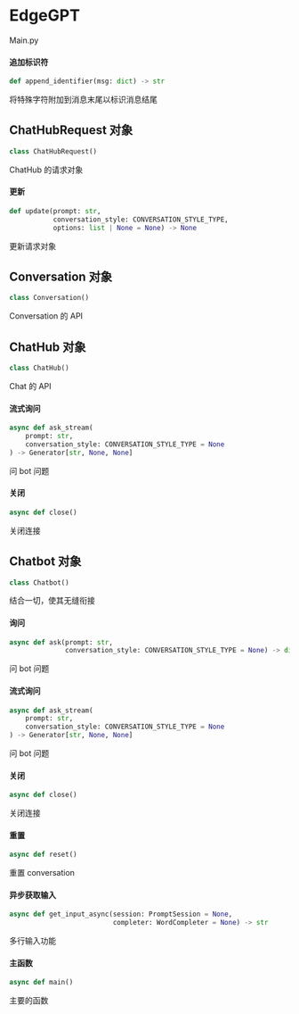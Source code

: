 <a id="EdgeGPT"></a>

# EdgeGPT

Main.py

<a id="EdgeGPT.append_identifier"></a>

#### 追加标识符

```python
def append_identifier(msg: dict) -> str
```

将特殊字符附加到消息末尾以标识消息结尾

<a id="EdgeGPT.ChatHubRequest"></a>

## ChatHubRequest 对象

```python
class ChatHubRequest()
```

ChatHub 的请求对象

<a id="EdgeGPT.ChatHubRequest.update"></a>

#### 更新

```python
def update(prompt: str,
           conversation_style: CONVERSATION_STYLE_TYPE,
           options: list | None = None) -> None
```

更新请求对象

<a id="EdgeGPT.Conversation"></a>

## Conversation 对象

```python
class Conversation()
```

Conversation 的 API

<a id="EdgeGPT.ChatHub"></a>

## ChatHub 对象

```python
class ChatHub()
```

Chat 的 API

<a id="EdgeGPT.ChatHub.ask_stream"></a>

#### 流式询问

```python
async def ask_stream(
    prompt: str,
    conversation_style: CONVERSATION_STYLE_TYPE = None
) -> Generator[str, None, None]
```

问 bot 问题

<a id="EdgeGPT.ChatHub.close"></a>

#### 关闭

```python
async def close()
```

关闭连接

<a id="EdgeGPT.Chatbot"></a>

## Chatbot 对象

```python
class Chatbot()
```

结合一切，使其无缝衔接

<a id="EdgeGPT.Chatbot.ask"></a>

#### 询问

```python
async def ask(prompt: str,
              conversation_style: CONVERSATION_STYLE_TYPE = None) -> dict
```

问 bot 问题

<a id="EdgeGPT.Chatbot.ask_stream"></a>

#### 流式询问

```python
async def ask_stream(
    prompt: str,
    conversation_style: CONVERSATION_STYLE_TYPE = None
) -> Generator[str, None, None]
```

问 bot 问题

<a id="EdgeGPT.Chatbot.close"></a>

#### 关闭

```python
async def close()
```

关闭连接

<a id="EdgeGPT.Chatbot.reset"></a>

#### 重置

```python
async def reset()
```

重置 conversation

<a id="EdgeGPT.get_input_async"></a>

#### 异步获取输入

```python
async def get_input_async(session: PromptSession = None,
                          completer: WordCompleter = None) -> str
```

多行输入功能

<a id="EdgeGPT.main"></a>

#### 主函数

```python
async def main()
```

主要的函数

